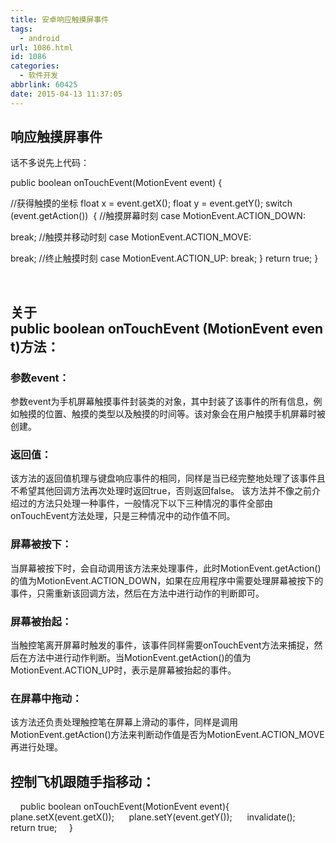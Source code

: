 ```yaml
---
title: 安卓响应触摸屏事件
tags:
  - android
url: 1086.html
id: 1086
categories:
  - 软件开发
abbrlink: 60425
date: 2015-04-13 11:37:05
---
```


响应触摸屏事件
-------

话不多说先上代码：

public boolean onTouchEvent(MotionEvent event) {

//获得触摸的坐标
float x = event.getX();
float y = event.getY(); switch (event.getAction()) 
{
//触摸屏幕时刻
case MotionEvent.ACTION_DOWN:

break;
//触摸并移动时刻
case MotionEvent.ACTION_MOVE:

break;
//终止触摸时刻
case MotionEvent.ACTION_UP:
break;
}
return true;
}

 

关于public boolean onTouchEvent (MotionEvent event)方法：
----------------------------------------------------

### 参数event：

参数event为手机屏幕触摸事件封装类的对象，其中封装了该事件的所有信息，例如触摸的位置、触摸的类型以及触摸的时间等。该对象会在用户触摸手机屏幕时被创建。

### 返回值：

该方法的返回值机理与键盘响应事件的相同，同样是当已经完整地处理了该事件且不希望其他回调方法再次处理时返回true，否则返回false。 该方法并不像之前介绍过的方法只处理一种事件，一般情况下以下三种情况的事件全部由onTouchEvent方法处理，只是三种情况中的动作值不同。

### 屏幕被按下：

当屏幕被按下时，会自动调用该方法来处理事件，此时MotionEvent.getAction()的值为MotionEvent.ACTION_DOWN，如果在应用程序中需要处理屏幕被按下的事件，只需重新该回调方法，然后在方法中进行动作的判断即可。

### 屏幕被抬起：

当触控笔离开屏幕时触发的事件，该事件同样需要onTouchEvent方法来捕捉，然后在方法中进行动作判断。当MotionEvent.getAction()的值为MotionEvent.ACTION_UP时，表示是屏幕被抬起的事件。

### 在屏幕中拖动：

该方法还负责处理触控笔在屏幕上滑动的事件，同样是调用MotionEvent.getAction()方法来判断动作值是否为MotionEvent.ACTION_MOVE再进行处理。

控制飞机跟随手指移动：
-----------

    public boolean onTouchEvent(MotionEvent event){
     plane.setX(event.getX());
     plane.setY(event.getY());
     invalidate();
     return true;
    }
